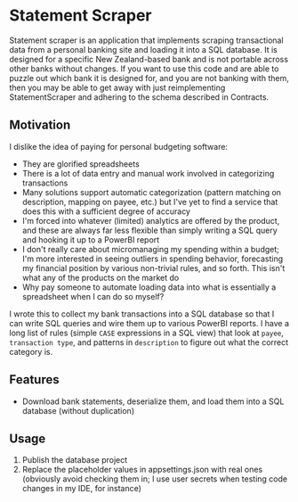 # Statement Scraper

Statement scraper is an application that implements scraping transactional data from a personal banking
site and loading it into a SQL database. It is designed for a specific New Zealand-based bank and is not
portable across other banks without changes. If you want to use this code and are able to puzzle out
which bank it is designed for, and you are not banking with them, then you may be able to get away with
just reimplementing StatementScraper and adhering to the schema described in Contracts.

## Motivation

I dislike the idea of paying for personal budgeting software:

* They are glorified spreadsheets
* There is a lot of data entry and manual work involved in categorizing transactions
* Many solutions support automatic categorization (pattern matching on description, mapping on payee, etc.)
but I've yet to find a service that does this with a sufficient degree of accuracy
* I'm forced into whatever (limited) analytics are offered by the product, and these are always far
less flexible than simply writing a SQL query and hooking it up to a PowerBI report
* I don't really care about micromanaging my spending within a budget; I'm more interested in seeing
outliers in spending behavior, forecasting my financial position by various non-trivial rules, and so forth.
This isn't what any of the products on the market do
* Why pay someone to automate loading data into what is essentially a spreadsheet when I can do so myself?

I wrote this to collect my bank transactions into a SQL database so that I can write SQL queries and wire
them up to various PowerBI reports. I have a long list of rules (simple `CASE` expressions in a SQL view)
that look at `payee`, `transaction type`, and patterns in `description` to figure out what the correct
category is.

## Features

* Download bank statements, deserialize them, and load them into a SQL database (without duplication)

## Usage

1. Publish the database project
2. Replace the placeholder values in appsettings.json with real ones (obviously avoid checking them in; I use user
secrets when testing code changes in my IDE, for instance)